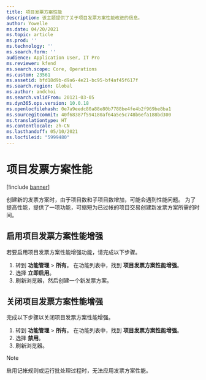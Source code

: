 ```yaml
---
title: 项目发票方案性能
description: 该主题提供了关于项目发票方案性能改进的信息。
author: Yowelle
ms.date: 04/20/2021
ms.topic: article
ms.prod: ''
ms.technology: ''
ms.search.form: ''
audience: Application User, IT Pro
ms.reviewer: kfend
ms.search.scope: Core, Operations
ms.custom: 23561
ms.assetid: bfd18d9b-d9a6-4e21-bc95-bf4af45f617f
ms.search.region: Global
ms.author: andchoi
ms.search.validFrom: 20121-03-05
ms.dyn365.ops.version: 10.0.18
ms.openlocfilehash: 0e7a9eedc80a88e80b7788be4fe4b2f969be8ba1
ms.sourcegitcommit: 40f68387f594180af64a5e5c748b6efa188bd300
ms.translationtype: HT
ms.contentlocale: zh-CN
ms.lasthandoff: 05/10/2021
ms.locfileid: "5999480"
---
```

# <a name="project-invoice-proposal-performance"></a>项目发票方案性能

[!include [banner](../includes/banner.md)]

创建新的发票方案时，由于项目数和子项目数增加，可能会遇到性能问题。 为了提高性能，提供了一项功能，可缩短为已过帐的项目交易创建新发票方案所需的时间。

## <a name="enable-project-invoice-proposal-performance-enhancement"></a>启用项目发票方案性能增强
若要启用项目发票方案性能增强功能，请完成以下步骤。

1.  转到 **功能管理** > **所有**。 在功能列表中，找到 **项目发票方案性能增强**。
2.  选择 **立即启用**。
3.  刷新浏览器，然后创建一个新发票方案。

## <a name="turn-off-project-invoice-proposal-performance-enhancement"></a>关闭项目发票方案性能增强
完成以下步骤以关闭项目发票方案性能增强。

1.  转到 **功能管理** > **所有**。 在功能列表中，找到 **项目发票方案性能增强**。
2.  选择 **禁用**。
3.  刷新浏览器。

> [!NOTE]
> 启用记帐规则或运行批处理过程时，无法应用发票方案性能。
